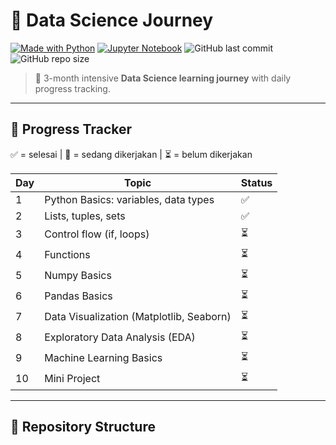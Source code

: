 # 🚀 Data Science Journey

[![Made with Python](https://img.shields.io/badge/Python-3.10-blue?logo=python&logoColor=white)](https://www.python.org/)
[![Jupyter Notebook](https://img.shields.io/badge/Jupyter-Notebook-orange?logo=jupyter&logoColor=white)](https://jupyter.org/)
![GitHub last commit](https://img.shields.io/github/last-commit/ergonrizky26/data-science-journey)
![GitHub repo size](https://img.shields.io/github/repo-size/ergonrizky26/data-science-journey)



> 📘 3-month intensive **Data Science learning journey** with daily progress tracking.

---

## 📅 Progress Tracker
✅ = selesai | 🔄 = sedang dikerjakan | ⏳ = belum dikerjakan

| Day | Topic                                   | Status |
|-----|-----------------------------------------|---------|
| 1   | Python Basics: variables, data types    | ✅ |
| 2   | Lists, tuples, sets                     | ✅ |
| 3   | Control flow (if, loops)                | ⏳ |
| 4   | Functions                               | ⏳ |
| 5   | Numpy Basics                            | ⏳ |
| 6   | Pandas Basics                           | ⏳ |
| 7   | Data Visualization (Matplotlib, Seaborn)| ⏳ |
| 8   | Exploratory Data Analysis (EDA)         | ⏳ |
| 9   | Machine Learning Basics                 | ⏳ |
| 10  | Mini Project                            | ⏳ |

---

## 📂 Repository Structure
